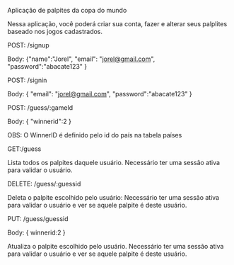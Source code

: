 Aplicação de palpites da copa do mundo

Nessa aplicação, você poderá criar sua conta, fazer e alterar seus palplites baseado nos jogos cadastrados.


POST: /signup

Body: {"name":"Jorel", "email": "jorel@gmail.com", "password":"abacate123" }

POST: /signin

Body: {
    "email": "jorel@gmail.com", "password":"abacate123"
}

POST: /guess/:gameId

Body: {
    "winnerid":2
}

OBS: O WinnerID é definido pelo id do país na tabela países

GET:/guess

Lista todos os palpites daquele usuário. Necessário ter uma sessão ativa para validar o usuário.

DELETE: /guess/:guessid

Deleta o palpite escolhido pelo usuário: Necessário ter uma sessão ativa para validar o usuário e ver se aquele palpite é deste usuário.

PUT: /guess/guessid

Body: {
    winnerid:2
}

Atualiza o palpite escolhido pelo usuário. Necessário ter uma sessão ativa para validar o usuário e ver se aquele palpite é deste usuário.

